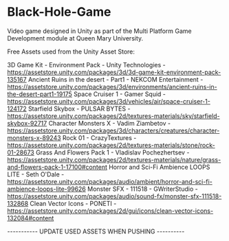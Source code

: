 # Black-Hole-Game
Video game designed in Unity as part of the Multi Platform Game Development module at Queen Mary University.

Free Assets used from the Unity Asset Store:

3D Game Kit - Environment Pack - Unity Technologies - https://assetstore.unity.com/packages/3d/3d-game-kit-environment-pack-135167
Ancient Ruins in the desert - Part1 - NEKCOM Entertainment - https://assetstore.unity.com/packages/3d/environments/ancient-ruins-in-the-desert-part1-19175
Space Cruiser 1 - Gamer Squid - https://assetstore.unity.com/packages/3d/vehicles/air/space-cruiser-1-124172
Starfield Skybox - PULSAR BYTES - https://assetstore.unity.com/packages/2d/textures-materials/sky/starfield-skybox-92717
Character Monsters X - Vadim Ziambetov - https://assetstore.unity.com/packages/3d/characters/creatures/character-monsters-x-89243
Rock 01 - CrazyTextures - https://assetstore.unity.com/packages/2d/textures-materials/stone/rock-01-28673
Grass And Flowers Pack 1 - Vladislav Pochezhertsev - https://assetstore.unity.com/packages/2d/textures-materials/nature/grass-and-flowers-pack-1-17100#content
Horror and Sci-Fi Ambience LOOPS LITE - Seth O'Dale - https://assetstore.unity.com/packages/audio/ambient/horror-and-sci-fi-ambience-loops-lite-99626
Monster SFX - 111518 - GWriterStudio - https://assetstore.unity.com/packages/audio/sound-fx/monster-sfx-111518-132868
Clean Vector Icons - PONETI - https://assetstore.unity.com/packages/2d/gui/icons/clean-vector-icons-132084#content

----------- UPDATE USED ASSETS WHEN PUSHING ----------
